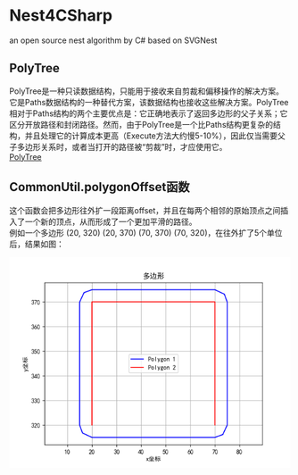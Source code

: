# Nest4CSharp
an open source nest algorithm by C# based on SVGNest

## PolyTree
PolyTree是一种只读数据结构，只能用于接收来自剪裁和偏移操作的解决方案。它是Paths数据结构的一种替代方案，该数据结构也接收这些解决方案。PolyTree相对于Paths结构的两个主要优点是：它正确地表示了返回多边形的父子关系；它区分开放路径和封闭路径。然而，由于PolyTree是一个比Paths结构更复杂的结构，并且处理它的计算成本更高（Execute方法大约慢5-10%），因此仅当需要父子多边形关系时，或者当打开的路径被“剪裁”时，才应使用它。  
[PolyTree](https://documentation.help/polyclipping/_Body6.htm)

## CommonUtil.polygonOffset函数
这个函数会把多边形往外扩一段距离offset，并且在每两个相邻的原始顶点之间插入了一个新的顶点，从而形成了一个更加平滑的路径。  
例如一个多边形 (20, 320) (20, 370) (70, 370) (70, 320)，在往外扩了5个单位后，结果如图：

![alt text](/assets/image.png)

